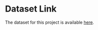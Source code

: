 # Dataset Link

The dataset for this project is available [here](https://drive.google.com/drive/folders/1D_O9l4lKj4e29Ze1IhbhaVNTx-RwNYlB).
